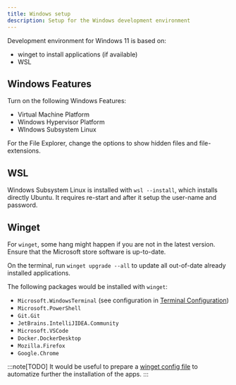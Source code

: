 ```yaml
---
title: Windows setup
description: Setup for the Windows development environment
---
```


Development environment for Windows 11 is based on:

- winget to install applications (if available)
- WSL

## Windows Features

Turn on the following Windows Features:

- Virtual Machine Platform
- Windows Hypervisor Platform
- WIndows Subsystem Linux

For the File Explorer, change the options to show hidden files and file-extensions.

## WSL

Windows Subsystem Linux is installed with `wsl --install`, which installs directly Ubuntu.
It requires re-start and after it setup the user-name and password.

## Winget

For `winget`, some hang might happen if you are not in the latest version.
Ensure that the Microsoft store software is up-to-date.

On the terminal, run `winget upgrade --all` to update all out-of-date already installed applications.

The following packages would be installed with `winget`:

- `Microsoft.WindowsTerminal` (see configuration in [Terminal Configuration](/tool/terminal))
- `Microsoft.PowerShell`
- `Git.Git`
- `JetBrains.IntelliJIDEA.Community`
- `Microsoft.VSCode`
- `Docker.DockerDesktop`
- `Mozilla.Firefox`
- `Google.Chrome`

:::note[TODO]
It would be useful to prepare a [winget config file](https://learn.microsoft.com/en-us/windows/package-manager/configuration/) to automatize further the installation of the apps.
:::

